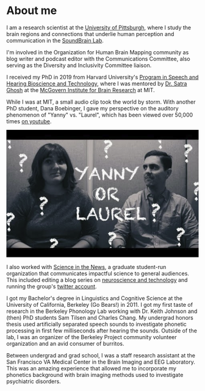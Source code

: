 # About me
I am a research scientist at the [University of Pittsburgh](https://www.shrs.pitt.edu/people/kevin-r-sitek), where I study the brain regions and connections that underlie human perception and communication in the [SoundBrain Lab](https://www.shrs.pitt.edu/csd/research/sound-brain-lab/sound-brain-lab-members).

I'm involved in the Organization for Human Brain Mapping community as blog writer and podcast editor with the Communications Committee, also serving as the Diversity and Inclusivity Committee liaison.

I received my PhD in 2019 from Harvard University's [Program in Speech and Hearing Bioscience and Technology](http://dms.hms.harvard.edu/shbt/), where I was mentored by [Dr. Satra Ghosh](http://satra.cogitatum.org/) at the [McGovern Institute for Brain Research](https://mcgovern.mit.edu/) at MIT.

While I was at MIT, a small audio clip took the world by storm. With another PhD student, Dana Boebinger, I gave my perspective on the auditory phenomenon of "Yanny" vs. "Laurel", which has been viewed over 50,000 times [on youtube](https://youtu.be/zaAdNbOTSWY).

![Image](./images/yanny_vs_laurel.png)

I also worked with [Science in the News](http://sitn.hms.harvard.edu/), a graduate student-run organization that communicates impactful science to general audiences. This included editing a blog series on [neuroscience and technology](http://sitn.hms.harvard.edu/special-edition-neurotechnology/) and running the group's [twitter account](https://www.twitter.com/SITNBoston).

I got my Bachelor's degree in Linguistics and Cognitive Science at the University of California, Berkeley (Go Bears!) in 2011. I got my first taste of research in the Berkeley Phonology Lab working with Dr. Keith Johnson and (then) PhD students Sam Tilsen and Charles Chang. My undergrad honors thesis used artificially separated speech sounds to investigate phonetic processing in first few milliseconds after hearing the sounds. Outside of the lab, I was an organizer of the Berkeley Project community volunteer organization and an avid consumer of burritos.

Between undergrad and grad school, I was a staff research assistant at the San Francisco VA Medical Center in the Brain Imaging and EEG Laboratory. This was an amazing experience that allowed me to incorporate my phonetics background with brain imaging methods used to investigate psychiatric disorders.
